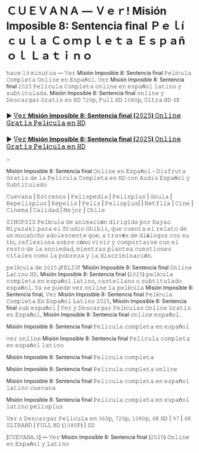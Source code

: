 # ＣＵＥＶＡＮＡ — Ｖｅｒ! Misión Imposible 8: Sentencia final Ｐｅｌíｃｕｌａ Ｃｏｍｐｌｅｔａ Ｅｓｐａñｏｌ Ｌａｔｉｎｏ

𝚑𝚊𝚌𝚎 𝟷𝟿 𝚖𝚒𝚗𝚞𝚝𝚘𝚜 — 𝚅𝚎𝚛 Misión Imposible 8: Sentencia final 𝙿𝚎𝚕í𝚌𝚞𝚕𝚊 𝙲𝚘𝚖𝚙𝚕𝚎𝚝𝚊 𝙾𝚗𝚕𝚒𝚗𝚎 𝚎𝚗 𝙴𝚜𝚙𝚊ñ𝚘𝚕. 𝚅𝚎𝚛 Misión Imposible 8: Sentencia final 𝟸𝟶𝟸𝟻 𝙿𝚎𝚕𝚒𝚌𝚞𝚕𝚊 𝙲𝚘𝚖𝚙𝚕𝚎𝚝𝚊 𝚘𝚗𝚕𝚒𝚗𝚎 𝚎𝚗 𝚎𝚜𝚙𝚊ñ𝚘𝚕 𝚕𝚊𝚝𝚒𝚗𝚘 𝚢 𝚜𝚞𝚋𝚝𝚒𝚝𝚞𝚕𝚊𝚍𝚊. Misión Imposible 8: Sentencia final 𝚘𝚗𝚕𝚒𝚗𝚎 𝚢 𝙳𝚎𝚜𝚌𝚊𝚛𝚐𝚊𝚛 𝙶𝚛𝚊𝚝𝚒𝚜 𝚎𝚗 𝙷𝙳 𝟽𝟸𝟶𝚙, 𝙵𝚞𝚕𝚕 𝙷𝙳 𝟷𝟶𝟾𝟶𝚙, 𝚄𝚕𝚝𝚛𝚊 𝙷𝙳 𝟺𝙺

### ► [𝚅𝚎𝚛 Misión Imposible 8: Sentencia final (𝟸𝟶𝟸𝟻) 𝙾𝚗𝚕𝚒𝚗𝚎 𝙶𝚛𝚊𝚝𝚒𝚜 𝙿𝚎𝚕í𝚌𝚞𝚕𝚊 𝚎𝚗 𝙷𝙳](https://t.co/9LeZzPtmRq)

### ► [𝚅𝚎𝚛 Misión Imposible 8: Sentencia final (𝟸𝟶𝟸𝟻) 𝙾𝚗𝚕𝚒𝚗𝚎 𝙶𝚛𝚊𝚝𝚒𝚜 𝙿𝚎𝚕í𝚌𝚞𝚕𝚊 𝚎𝚗 𝙷𝙳](https://t.co/9LeZzPtmRq)

:-

Misión Imposible 8: Sentencia final 𝙾𝚗𝚕𝚒𝚗𝚎 𝚎𝚗 𝙴𝚜𝚙𝚊ñ𝚘𝚕 - 𝙳𝚒𝚜𝚏𝚛𝚞𝚝𝚊 𝙶𝚛𝚊𝚝𝚒𝚜 𝚍𝚎 𝚕𝚊 𝙿𝚎𝚕𝚒𝚌𝚞𝚕𝚊 𝙲𝚘𝚖𝚙𝚕𝚎𝚝𝚊 𝚎𝚗 𝙷𝙳 𝚌𝚘𝚗 𝙰𝚞𝚍𝚒𝚘 𝙴𝚜𝚙𝚊ñ𝚘𝚕 𝚢 𝚂𝚞𝚋𝚝𝚒𝚝𝚞𝚕𝚊𝚍𝚘

𝙲𝚞𝚎𝚟𝚊𝚗𝚊 | 𝙴𝚜𝚝𝚛𝚎𝚗𝚘𝚜 | 𝙿𝚎𝚕𝚒𝚜𝚙𝚎𝚍𝚒𝚊 | 𝙿𝚎𝚕𝚒𝚜𝚙𝚕𝚞𝚜 | 𝙶𝚗𝚞𝚕𝚊 | 𝚁𝚎𝚙𝚎𝚕𝚒𝚜𝚙𝚕𝚞𝚜 | 𝚁𝚎𝚙𝚎𝚕𝚒𝚜 | 𝙿𝚎𝚕𝚒𝚜 | 𝙿𝚎𝚕𝚒𝚜𝚙𝚕𝚞𝚜| | 𝙽𝚎𝚝𝚏𝚕𝚒𝚡 | 𝙲𝚒𝚗𝚎 | 𝙲𝚒𝚗𝚎𝚖𝚊 | 𝙲𝚊𝚕𝚒𝚍𝚊𝚍 | 𝙼𝚎𝚓𝚘𝚛 | 𝙲𝚑𝚒𝚕𝚎

𝚂𝙸𝙽𝙾𝙿𝚂𝙸𝚂
𝙿𝚎𝚕í𝚌𝚞𝚕𝚊 𝚍𝚎 𝚊𝚗𝚒𝚖𝚊𝚌𝚒ó𝚗 𝚍𝚒𝚛𝚒𝚐𝚒𝚍𝚊 𝚙𝚘𝚛 𝙷𝚊𝚢𝚊𝚘 𝙼𝚒𝚢𝚊𝚣𝚊𝚔𝚒 𝚙𝚊𝚛𝚊 𝚎𝚕 𝚂𝚝𝚞𝚍𝚒𝚘 𝙶𝚑𝚒𝚋𝚕𝚒, 𝚚𝚞𝚎 𝚌𝚞𝚎𝚗𝚝𝚊 𝚎𝚕 𝚛𝚎𝚕𝚊𝚝𝚘 𝚍𝚎 𝚞𝚗 𝚖𝚞𝚌𝚊𝚑𝚌𝚑𝚘 𝚊𝚍𝚘𝚕𝚎𝚜𝚌𝚎𝚗𝚝𝚎 𝚚𝚞𝚎, 𝚊 𝚝𝚛𝚊𝚟é𝚜 𝚍𝚎 𝚍𝚒á𝚕𝚘𝚐𝚘𝚜 𝚌𝚘𝚗 𝚜𝚞 𝚝í𝚘, 𝚛𝚎𝚏𝚕𝚎𝚡𝚒𝚘𝚗𝚊 𝚜𝚘𝚋𝚛𝚎 𝚌ó𝚖𝚘 𝚟𝚒𝚟𝚒𝚛 𝚢 𝚌𝚘𝚖𝚙𝚘𝚛𝚝𝚊𝚛𝚜𝚎 𝚌𝚘𝚗 𝚎𝚕 𝚛𝚎𝚜𝚝𝚘 𝚍𝚎 𝚕𝚊 𝚜𝚘𝚌𝚒𝚎𝚍𝚊𝚍, 𝚖𝚒𝚎𝚗𝚝𝚛𝚊𝚜 𝚙𝚕𝚊𝚗𝚝𝚎𝚊 𝚌𝚞𝚎𝚜𝚝𝚒𝚘𝚗𝚎𝚜 𝚟𝚒𝚝𝚊𝚕𝚎𝚜 𝚌𝚘𝚖𝚘 𝚕𝚊 𝚙𝚘𝚋𝚛𝚎𝚣𝚊 𝚢 𝚕𝚊 𝚍𝚒𝚜𝚌𝚛𝚒𝚖𝚒𝚗𝚊𝚌𝚒ó𝚗.

𝚙𝚎𝚕í𝚌𝚞𝚕𝚊 𝚍𝚎 𝟸𝟶𝟸𝟻 ¡𝙿𝙴𝙻𝙸𝚂! ‘Misión Imposible 8: Sentencia final 𝙾𝚗𝚕𝚒𝚗𝚎 𝙻𝚊𝚝𝚒𝚗𝚘 𝙷𝙳, Misión Imposible 8: Sentencia final (𝟸𝟶𝟸𝟻) 𝚙𝚎𝚕í𝚌𝚞𝚕𝚊 𝚌𝚘𝚖𝚙𝚕𝚎𝚝𝚊 𝚎𝚗 𝚎𝚜𝚙𝚊ñ𝚘𝚕 𝚕𝚊𝚝𝚒𝚗𝚘, 𝚌𝚊𝚜𝚝𝚎𝚕𝚕𝚊𝚗𝚘 𝚘 𝚜𝚞𝚋𝚝𝚒𝚝𝚞𝚕𝚊𝚍𝚘 𝚎𝚜𝚙𝚊ñ𝚘𝚕. 𝚈𝚊 𝚜𝚎 𝚙𝚞𝚎𝚍𝚎 𝚟𝚎𝚛 𝚘𝚗𝚕𝚒𝚗𝚎 𝚕𝚊 𝚙𝚎𝚕í𝚌𝚞𝚕𝚊 Misión Imposible 8: Sentencia final, 𝚅𝚎𝚛 Misión Imposible 8: Sentencia final 𝙿𝚎𝚕í𝚌𝚞𝚕𝚊 𝙲𝚘𝚖𝚙𝚕𝚎𝚝𝚊 𝙴𝚗 𝙴𝚜𝚙𝚊ñ𝚘𝚕 𝙻𝚊𝚝𝚒𝚗𝚘 𝟸𝟶𝟸𝟻, Misión Imposible 8: Sentencia final 𝚜𝚞𝚋 𝚎𝚜𝚙𝚊ñ𝚘𝚕 | 𝚅𝚎𝚛 𝚢 𝙳𝚎𝚜𝚌𝚊𝚛𝚐𝚊𝚛 𝙿𝚎𝚕í𝚌𝚞𝚕𝚊𝚜 𝙾𝚗𝚕𝚒𝚗𝚎 𝙶𝚛𝚊𝚝𝚒𝚜 𝚎𝚗 𝙴𝚜𝚙𝚊ñ𝚘𝚕, Misión Imposible 8: Sentencia final 𝚘𝚗𝚕𝚒𝚗𝚎 𝚎𝚜𝚙𝚊ñ𝚘𝚕.

Misión Imposible 8: Sentencia final 𝙿𝚎𝚕𝚒𝚌𝚞𝚕𝚊 𝚌𝚘𝚖𝚙𝚕𝚎𝚝𝚊 𝚎𝚗 𝚎𝚜𝚙𝚊ñ𝚘𝚕

𝚟𝚎𝚛 𝚘𝚗𝚕𝚒𝚗𝚎 Misión Imposible 8: Sentencia final 𝙿𝚎𝚕𝚒𝚌𝚞𝚕𝚊 𝚌𝚘𝚖𝚙𝚕𝚎𝚝𝚊 𝚎𝚗 𝚎𝚜𝚙𝚊ñ𝚘𝚕 𝚕𝚊𝚝𝚒𝚗𝚘

Misión Imposible 8: Sentencia final 𝙿𝚎𝚕𝚒𝚌𝚞𝚕𝚊 𝚌𝚘𝚖𝚙𝚕𝚎𝚝𝚊

Misión Imposible 8: Sentencia final 𝙿𝚎𝚕𝚒𝚌𝚞𝚕𝚊 𝚌𝚘𝚖𝚙𝚕𝚎𝚝𝚊 𝚘𝚗𝚕𝚒𝚗𝚎

Misión Imposible 8: Sentencia final 𝙿𝚎𝚕𝚒𝚌𝚞𝚕𝚊 𝚌𝚘𝚖𝚙𝚕𝚎𝚝𝚊 𝚎𝚗 𝚎𝚜𝚙𝚊ñ𝚘𝚕 𝚕𝚊𝚝𝚒𝚗𝚘 𝚌𝚞𝚎𝚟𝚊𝚗𝚊

Misión Imposible 8: Sentencia final 𝙿𝚎𝚕𝚒𝚌𝚞𝚕𝚊 𝚌𝚘𝚖𝚙𝚕𝚎𝚝𝚊 𝚎𝚗 𝚎𝚜𝚙𝚊ñ𝚘𝚕 𝚕𝚊𝚝𝚒𝚗𝚘 𝚙𝚎𝚕𝚒𝚜𝚙𝚕𝚞𝚜

𝚅𝚎𝚛 𝚘 𝙳𝚎𝚜𝚌𝚊𝚛𝚐𝚊𝚛 𝙿𝚎𝚕𝚒𝚌𝚞𝚕𝚊 𝚎𝚗 𝟹𝟼𝟶𝚙, 𝟽𝟸𝟶𝚙, 𝟷𝟶𝟾𝟶𝚙, 𝟺𝙺 𝙷𝙳 | 𝟿𝟽 | 𝟺𝙺 𝚄𝙻𝚃𝚁𝙰𝙷𝙳 | 𝙵𝚄𝙻𝙻 𝙷𝙳 (𝟷𝟶𝟾𝟶𝙿) | 𝚂𝙳

[𝙲𝚄𝙴𝚅𝙰𝙽𝙰.𝟹] — 𝚅𝚎𝚛 Misión Imposible 8: Sentencia final (𝟸𝟶𝟸𝟻) 𝙾𝚗𝚕𝚒𝚗𝚎 𝚎𝚗 𝙴𝚜𝚙𝚊ñ𝚘𝚕 𝚢 𝙻𝚊𝚝𝚒𝚗𝚘
